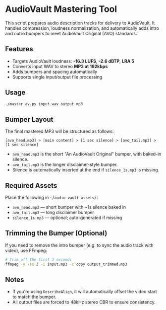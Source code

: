 # AudioVault Mastering Tool

This script prepares audio description tracks for delivery to AudioVault. It handles compression, loudness normalization, and automatically adds intro and outro bumpers to meet AudioVault Original (AVO) standards.

## Features

- Targets AudioVault loudness: **-16.3 LUFS**, **-2.6 dBTP**, **LRA 5**
- Converts input WAV to stereo **MP3 at 192kbps**
- Adds bumpers and spacing automatically
- Supports single input/output file processing

## Usage

```bash
./master_av.py input.wav output.mp3
```

## Bumper Layout

The final mastered MP3 will be structured as follows:

```
[avo_head.mp3] > [main content] > [1 sec silence] > [avo_tail.mp3] > [1 sec silence]
```

- `avo_head.mp3` is the short "An AudioVault Original" bumper, with baked-in silence.
- `avo_tail.mp3` is the longer disclaimer-style bumper.
- Silence is automatically inserted at the end if `silence_1s.mp3` is missing.

## Required Assets

Place the following in `~/audio-vault-assets/`:

- `avo_head.mp3` — short bumper with ~1s silence baked in
- `avo_tail.mp3` — long disclaimer bumper
- `silence_1s.mp3` — optional; auto-generated if missing

## Trimming the Bumper (Optional)

If you need to remove the intro bumper (e.g. to sync the audio track with video), use FFmpeg:

```bash
# Trim off the first 3 seconds
ffmpeg -y -ss 3 -i input.mp3 -c copy output_trimmed.mp3
```

## Notes

- If you're using `DescribeAlign`, it will automatically offset the video start to match the bumper.
- All output files are forced to 48kHz stereo CBR to ensure consistency.
